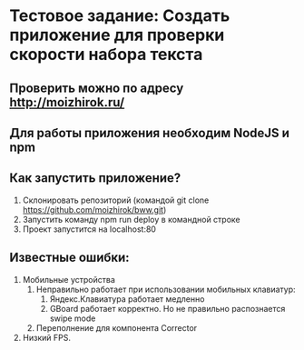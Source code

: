 # Тестовое задание: Создать приложение для проверки скорости набора текста

## Проверить можно по адресу http://moizhirok.ru/

## Для работы приложения необходим NodeJS и npm

## Как запустить приложение?

1.  Склонировать репозиторий (командой git clone https://github.com/moizhirok/bww.git)
2.  Запустить команду npm run deploy в командной строке
3.  Проект запустится на localhost:80

## Известные ошибки:

1. Мобильные устройства
   1. Неправильно работает при использовании мобильных клавиатур:
      1. Яндекс.Клавиатура работает медленно
      2. GBoard работает корректно. Но не правильно распознается swipe mode
   2. Переполнение для компонента Corrector
2. Низкий FPS.
